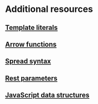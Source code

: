 # Additional resources

## [Template literals](https://developer.mozilla.org/en-US/docs/Web/JavaScript/Reference/Template_literals)

## [Arrow functions](https://developer.mozilla.org/en-US/docs/Web/JavaScript/Reference/Functions/Arrow_functions)

## [Spread syntax](https://developer.mozilla.org/en-US/docs/Web/JavaScript/Reference/Operators/Spread_syntax)

## [Rest parameters](https://developer.mozilla.org/en-US/docs/Web/JavaScript/Reference/Functions/rest_parameters)

## [JavaScript data structures](https://developer.mozilla.org/en-US/docs/Web/JavaScript/Guide/Data_structures)
